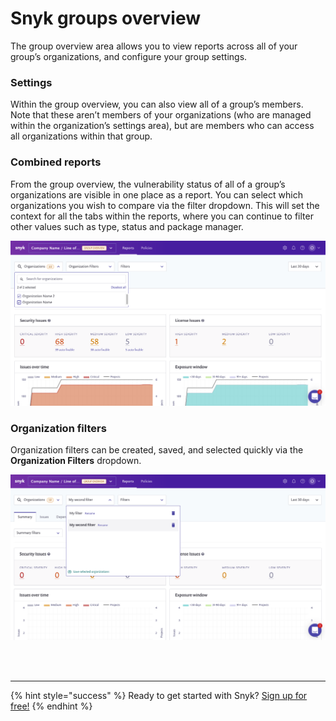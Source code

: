 # Snyk groups overview

The group overview area allows you to view reports across all of your group’s organizations, and configure your group settings.

### Settings

Within the group overview, you can also view all of a group’s members. Note that these aren’t members of your organizations \(who are managed within the organization’s settings area\), but are members who can access all organizations within that group.

### Combined reports

From the group overview, the vulnerability status of all of a group’s organizations are visible in one place as a report. You can select which organizations you wish to compare via the filter dropdown. This will set the context for all the tabs within the reports, where you can continue to filter other values such as type, status and package manager.

![](../../.gitbook/assets/screen_shot_2021-07-02_at_2.07.01_pm.png)

### Organization filters

Organization filters can be created, saved, and selected quickly via the **Organization Filters** dropdown.

![](../../.gitbook/assets/screen_shot_2021-07-02_at_2.05.50_pm.png)

 
<br><br><hr>

{% hint style="success" %}
Ready to get started with Snyk? [Sign up for free!](https://snyk.io/login?cta=sign-up&loc=footer&page=support_docs_page)
{% endhint %}